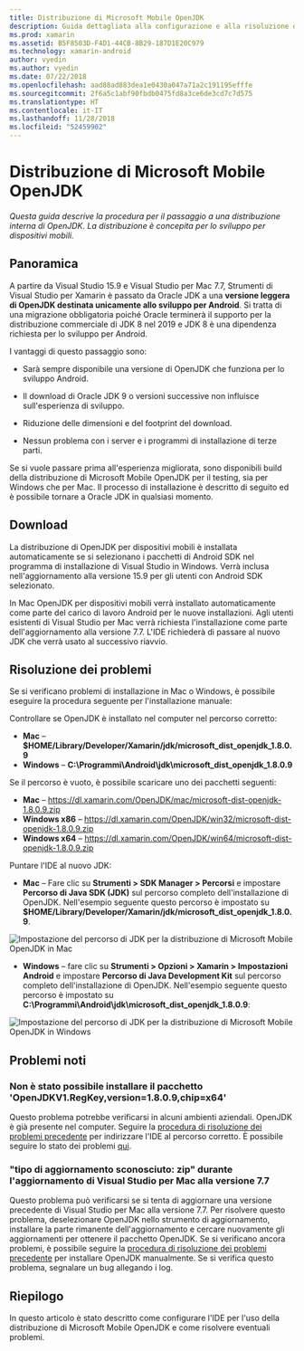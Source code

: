 ```yaml
---
title: Distribuzione di Microsoft Mobile OpenJDK
description: Guida dettagliata alla configurazione e alla risoluzione dei problemi della distribuzione di Microsoft OpenJDK per lo sviluppo per dispositivi mobili.
ms.prod: xamarin
ms.assetid: B5F8503D-F4D1-44CB-8B29-187D1E20C979
ms.technology: xamarin-android
author: vyedin
ms.author: vyedin
ms.date: 07/22/2018
ms.openlocfilehash: aad88ad883dea1e0430a047a71a2c191195efffe
ms.sourcegitcommit: 2f6a5c1abf90fbdb0475fd8a3ce6de3cd7c7d575
ms.translationtype: HT
ms.contentlocale: it-IT
ms.lasthandoff: 11/28/2018
ms.locfileid: "52459902"
---
```

# <a name="microsofts-mobile-openjdk-distribution"></a>Distribuzione di Microsoft Mobile OpenJDK

_Questa guida descrive la procedura per il passaggio a una distribuzione interna di OpenJDK. La distribuzione è concepita per lo sviluppo per dispositivi mobili._

## <a name="overview"></a>Panoramica

A partire da Visual Studio 15.9 e Visual Studio per Mac 7.7, Strumenti di Visual Studio per Xamarin è passato da Oracle JDK a una **versione leggera di OpenJDK destinata unicamente allo sviluppo per Android**. Si tratta di una migrazione obbligatoria poiché Oracle terminerà il supporto per la distribuzione commerciale di JDK 8 nel 2019 e JDK 8 è una dipendenza richiesta per lo sviluppo per Android.

I vantaggi di questo passaggio sono:

- Sarà sempre disponibile una versione di OpenJDK che funziona per lo sviluppo Android.

- Il download di Oracle JDK 9 o versioni successive non influisce sull'esperienza di sviluppo.

- Riduzione delle dimensioni e del footprint del download.

- Nessun problema con i server e i programmi di installazione di terze parti.

Se si vuole passare prima all'esperienza migliorata, sono disponibili build della distribuzione di Microsoft Mobile OpenJDK per il testing, sia per Windows che per Mac. Il processo di installazione è descritto di seguito ed è possibile tornare a Oracle JDK in qualsiasi momento.

## <a name="download"></a>Download

La distribuzione di OpenJDK per dispositivi mobili è installata automaticamente se si selezionano i pacchetti di Android SDK nel programma di installazione di Visual Studio in Windows. Verrà inclusa nell'aggiornamento alla versione 15.9 per gli utenti con Android SDK selezionato.

In Mac OpenJDK per dispositivi mobili verrà installato automaticamente come parte del carico di lavoro Android per le nuove installazioni. Agli utenti esistenti di Visual Studio per Mac verrà richiesta l'installazione come parte dell'aggiornamento alla versione 7.7. L'IDE richiederà di passare al nuovo JDK che verrà usato al successivo riavvio.

## <a name="troubleshooting"></a>Risoluzione dei problemi

Se si verificano problemi di installazione in Mac o Windows, è possibile eseguire la procedura seguente per l'installazione manuale:

Controllare se OpenJDK è installato nel computer nel percorso corretto:

- **Mac** &ndash; **$HOME/Library/Developer/Xamarin/jdk/microsoft_dist_openjdk_1.8.0.9**
- **Windows** &ndash; **C:\\Programmi\\Android\\jdk\\microsoft_dist_openjdk_1.8.0.9**

Se il percorso è vuoto, è possibile scaricare uno dei pacchetti seguenti:

- **Mac** &ndash; https://dl.xamarin.com/OpenJDK/mac/microsoft-dist-openjdk-1.8.0.9.zip
- **Windows x86** &ndash; https://dl.xamarin.com/OpenJDK/win32/microsoft-dist-openjdk-1.8.0.9.zip
- **Windows x64** &ndash; https://dl.xamarin.com/OpenJDK/win64/microsoft-dist-openjdk-1.8.0.9.zip

Puntare l'IDE al nuovo JDK:

- **Mac** &ndash; Fare clic su **Strumenti > SDK Manager > Percorsi** e impostare **Percorso di Java SDK (JDK)** sul percorso completo dell'installazione di OpenJDK. Nell'esempio seguente questo percorso è impostato su **$HOME/Library/Developer/Xamarin/jdk/microsoft_dist_openjdk_1.8.0.9**.

![Impostazione del percorso di JDK per la distribuzione di Microsoft Mobile OpenJDK in Mac](openjdk-images/vsm.png)

- **Windows** &ndash; fare clic su **Strumenti > Opzioni > Xamarin > Impostazioni Android** e impostare **Percorso di Java Development Kit** sul percorso completo dell'installazione di OpenJDK. Nell'esempio seguente questo percorso è impostato su **C:\\Programmi\\Android\\jdk\\microsoft_dist_openjdk_1.8.0.9**:

![Impostazione del percorso di JDK per la distribuzione di Microsoft Mobile OpenJDK in Windows](openjdk-images/vs.png)

## <a name="known-issues"></a>Problemi noti

### <a name="package-openjdkv1regkeyversion1809chipx64-failed-to-install"></a>Non è stato possibile installare il pacchetto 'OpenJDKV1.RegKey,version=1.8.0.9,chip=x64'

Questo problema potrebbe verificarsi in alcuni ambienti aziendali. OpenJDK è già presente nel computer. Seguire la [procedura di risoluzione dei problemi precedente](#troubleshooting) per indirizzare l'IDE al percorso corretto. È possibile seguire lo stato dei problemi [qui](https://developercommunity.visualstudio.com/content/problem/382549/packageidopenjdkv1regkeypackageactioninstallreturn.html).

### <a name="unknown-update-type-zip-when-upgrading-visual-studio-for-mac-to-77"></a>"tipo di aggiornamento sconosciuto: zip" durante l'aggiornamento di Visual Studio per Mac alla versione 7.7

Questo problema può verificarsi se si tenta di aggiornare una versione precedente di Visual Studio per Mac alla versione 7.7. Per risolvere questo problema, deselezionare OpenJDK nello strumento di aggiornamento, installare la parte rimanente dell'aggiornamento e cercare nuovamente gli aggiornamenti per ottenere il pacchetto OpenJDK. Se si verificano ancora problemi, è possibile seguire la [procedura di risoluzione dei problemi precedente](#troubleshooting) per installare OpenJDK manualmente. Se si verifica questo problema, segnalare un bug allegando i log.

## <a name="summary"></a>Riepilogo

In questo articolo è stato descritto come configurare l'IDE per l'uso della distribuzione di Microsoft Mobile OpenJDK e come risolvere eventuali problemi.
